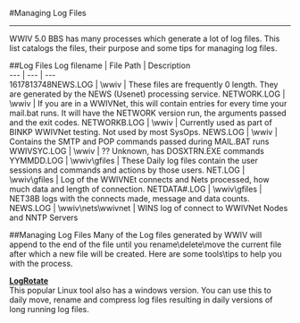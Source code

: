 #Managing Log Files
***
WWIV 5.0 BBS has many processes which generate a lot of log files. This list catalogs the files, their purpose and some tips for managing log files.

##Log Files
Log filename  |  File Path | Description  
--- | --- | ---  
1617813748NEWS.LOG | \wwiv |  These files are frequently 0 length. They are generated by the NEWS (Usenet) processing service.
NETWORK.LOG | \wwiv | If you are in a WWIVNet, this will contain entries for every time your mail.bat runs. It will have the NETWORK version run, the arguments passed and the exit codes.
NETWORKB.LOG | \wwiv | Currently used as part of BINKP WWIVNet testing. Not used by most SysOps.
NEWS.LOG | \wwiv |  Contains the SMTP and POP commands passed during MAIL.BAT runs
WWIVSYC.LOG  | \wwiv |  ?? Unknown, has DOSXTRN.EXE commands
YYMMDD.LOG | \wwiv\gfiles | These Daily log files contain the user sessions and commands and actions by those users.
NET.LOG | \wwiv\gfiles |  Log of the WWIVNEt connects and Nets processed, how much data and length of connection.
NETDATA#.LOG | \wwiv\gfiles | NET38B logs with the connects made, message and data counts.
NEWS.LOG | \wwiv\nets\wwivnet |  WINS log of connect to WWIVNet Nodes and NNTP Servers

##Managing Log Files
Many of the Log files generated by WWIV will append to the end of the file until you rename\delete\move the current file after which a new file will be created. Here are some tools\tips to help you with the process.

**[LogRotate](https://github.com/plecos/logrotatewin)**  
This popular Linux tool also has a windows version. You can use this to daily move, rename and compress log
files resulting in daily versions of long running log files.